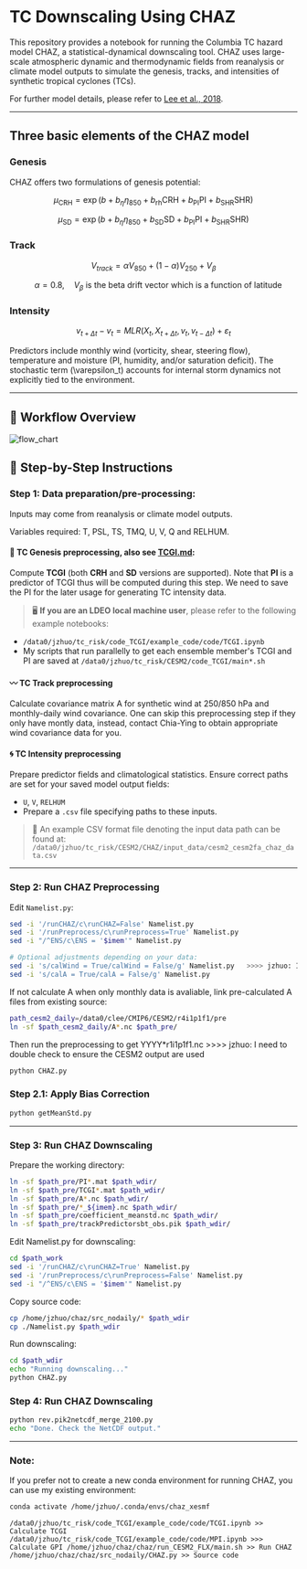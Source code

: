# TC Downscaling Using CHAZ

This repository provides a notebook for running the Columbia TC hazard model CHAZ, a statistical-dynamical downscaling tool. CHAZ uses large-scale atmospheric dynamic and thermodynamic fields from reanalysis or climate model outputs to simulate the genesis, tracks, and intensities of synthetic tropical cyclones (TCs).

For further model details, please refer to [Lee et al., 2018](https://doi.org/10.1002/2017MS001186).

---

## Three basic elements of the CHAZ model

### Genesis

CHAZ offers two formulations of genesis potential:

$$
\mu_{\text{CRH}} = \exp\left(b + b_{\eta} \eta_{850} + b_{\text{rh}} \text{CRH} + b_{\text{PI}} \text{PI} + b_{\text{SHR}} \text{SHR}\right)
$$

$$
\mu_{\text{SD}} = \exp\left(b + b_{\eta} \eta_{850} + b_{\text{SD}} \text{SD} + b_{\text{PI}} \text{PI} + b_{\text{SHR}} \text{SHR}\right)
$$

### Track

$$
V_{track} = \alpha V_{850} + (1 - \alpha)V_{250} + V_{\beta}
$$

$$
\quad \alpha = 0.8, \quad V_{\beta} \text{  is the beta drift vector which is a function of latitude}
$$


### Intensity

$$
v_{t+\Delta t} - v_t = MLR(X_t, X_{t+\Delta t}, v_t, v_{t-\Delta t}) + \varepsilon_t
$$

Predictors include monthly wind (vorticity, shear, steering flow), temperature and moisture (PI, humidity, and/or saturation deficit). The stochastic term \(\varepsilon_t\) accounts for internal storm dynamics not explicitly tied to the environment.

---

## 🔁 Workflow Overview

![flow_chart](https://user-images.githubusercontent.com/46905677/126709479-ad3eab03-a4bd-4ea5-a85b-79f1a83bed83.png)

## 🔧 Step-by-Step Instructions

### Step 1: Data preparation/pre-processing:

Inputs may come from reanalysis or climate model outputs.

Variables required: T, PSL, TS, TMQ, U, V, Q and RELHUM.

#### 🐾 TC Genesis preprocessing, also see [TCGI.md](https://github.com/jingyizhuo/CESM2-FA_TC/blob/main/CHAZ/TCGI.md): 

Compute **TCGI** (both **CRH** and **SD** versions are supported). 
Note that **PI** is a predictor of TCGI thus will be computed during this step. We need to save the PI for the later usage for generating TC intensity data.

> 🖥 **If you are an LDEO local machine user**, please refer to the following example notebooks:
- `/data0/jzhuo/tc_risk/code_TCGI/example_code/code/TCGI.ipynb`
- My scripts that run parallelly to get each ensemble member's TCGI and PI are saved at `/data0/jzhuo/tc_risk/CESM2/code_TCGI/main*.sh` 

#### 〰️ TC Track preprocessing
Calculate covariance matrix A for synthetic wind at 250/850 hPa and monthly-daily wind covariance. 
One can skip this preprocessing step if they only have montly data, instead, contact Chia-Ying to obtain appropriate wind covariance data for you.

#### 🌀 TC Intensity preprocessing
Prepare predictor fields and climatological statistics. 
Ensure correct paths are set for your saved model output fields:
  - `U`, `V`, `RELHUM`
  - Prepare a `.csv` file specifying paths to these inputs.  
  > 📄 An example CSV format file denoting the input data path can be found at:  
  `/data0/jzhuo/tc_risk/CESM2/CHAZ/input_data/cesm2_cesm2fa_chaz_data.csv`

---

### Step 2: Run CHAZ Preprocessing

Edit `Namelist.py`:

```bash
sed -i '/runCHAZ/c\runCHAZ=False' Namelist.py
sed -i '/runPreprocess/c\runPreprocess=True' Namelist.py
sed -i "/^ENS/c\ENS = '$imem'" Namelist.py

# Optional adjustments depending on your data:
sed -i 's/calWind = True/calWind = False/g' Namelist.py   >>>> jzhuo: I forthet why False for this. 
sed -i 's/calA = True/calA = False/g' Namelist.py
```

If not calculate A when only monthly data is avaliable, link pre-calculated A files from existing source:
```bash
path_cesm2_daily=/data0/clee/CMIP6/CESM2/r4i1p1f1/pre
ln -sf $path_cesm2_daily/A*.nc $path_pre/
```

Then run the preprocessing to get YYYY*r1i1p1f1.nc    >>>> jzhuo: I need to double check to ensure the CESM2 output are used
```bash
python CHAZ.py
```

### Step 2.1: Apply Bias Correction 
```bash
python getMeanStd.py
```

---

### Step 3: Run CHAZ Downscaling
Prepare the working directory:
```bash
ln -sf $path_pre/PI*.mat $path_wdir/
ln -sf $path_pre/TCGI*.mat $path_wdir/
ln -sf $path_pre/A*.nc $path_wdir/
ln -sf $path_pre/*_${imem}.nc $path_wdir/
ln -sf $path_pre/coefficient_meanstd.nc $path_wdir/
ln -sf $path_pre/trackPredictorsbt_obs.pik $path_wdir/
```

Edit Namelist.py for downscaling:
```bash
cd $path_work
sed -i '/runCHAZ/c\runCHAZ=True' Namelist.py
sed -i '/runPreprocess/c\runPreprocess=False' Namelist.py
sed -i "/^ENS/c\ENS = '$imem'" Namelist.py

```

Copy source code:
```bash
cp /home/jzhuo/chaz/src_nodaily/* $path_wdir
cp ./Namelist.py $path_wdir
```


Run downscaling:
```bash
cd $path_wdir
echo "Running downscaling..."
python CHAZ.py
```

### Step 4: Run CHAZ Downscaling
```bash
python rev.pik2netcdf_merge_2100.py
echo "Done. Check the NetCDF output."
```

---

### Note:
If you prefer not to create a new conda environment for running CHAZ, you can use my existing environment:
```bash
conda activate /home/jzhuo/.conda/envs/chaz_xesmf
```

`/data0/jzhuo/tc_risk/code_TCGI/example_code/code/TCGI.ipynb >> Calculate TCGI
/data0/jzhuo/tc_risk/code_TCGI/example_code/code/MPI.ipynb >>> Calculate GPI
/home/jzhuo/chaz/chaz/run_CESM2_FLX/main.sh >> Run CHAZ
/home/jzhuo/chaz/chaz/src_nodaily/CHAZ.py >> Source code`



